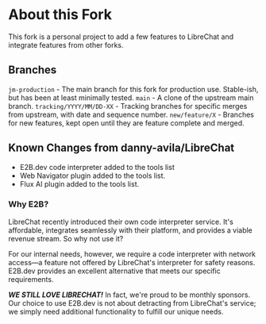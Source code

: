 # About this Fork

This fork is a personal project to add a few features to LibreChat and integrate features from other forks.

## Branches
`jm-production` - The main branch for this fork for production use. Stable-ish, but has been at least minimally tested.
`main` - A clone of the upstream main branch.
`tracking/YYYY/MM/DD-XX` - Tracking branches for specific merges from upstream, with date and sequence number.
`new/feature/X` - Branches for new features, kept open until they are feature complete and merged.

## Known Changes from danny-avila/LibreChat
- E2B.dev code interpreter added to the tools list
- Web Navigator plugin added to the tools list.
- Flux AI plugin added to the tools list.


### Why E2B?
LibreChat recently introduced their own code interpreter service. It's affordable, integrates seamlessly with their platform, and provides a viable revenue stream. So why not use it?

For our internal needs, however, we require a code interpreter with network access—a feature not offered by LibreChat's interpreter for safety reasons. E2B.dev provides an excellent alternative that meets our specific requirements.

***WE STILL LOVE LIBRECHAT!*** In fact, we're proud to be monthly sponsors. Our choice to use E2B.dev is not about detracting from LibreChat's service; we simply need additional functionality to fulfill our unique needs.
